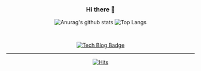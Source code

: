 <div align="center">
  
### Hi there 👋

<!--
**yh97yhyh/yh97yhyh** is a ✨ _special_ ✨ repository because its `README.md` (this file) appears on your GitHub profile.

Here are some ideas to get you started:

- 🔭 I’m currently working on ...
- 🌱 I’m currently learning ...
- 👯 I’m looking to collaborate on ...
- 🤔 I’m looking for help with ...
- 💬 Ask me about ...
- 📫 How to reach me: ...
- 😄 Pronouns: ...
- ⚡ Fun fact: ...
-->


![Anurag's github stats](https://github-readme-stats.vercel.app/api?username=yh97yhyh&show_icons=true&theme=omni)
![Top Langs](https://github-readme-stats.vercel.app/api/top-langs/?username=yh97yhyh&layout=compact&theme=omni&hide=python,css,html)
  
<br>
  
[![Tech Blog Badge](http://img.shields.io/badge/-Tech%20blog-black?style=flat-square&logo=github&link=https://zero-log.tistory.com/)](https://zero-log.tistory.com/)

---
  
[![Hits](https://hits.seeyoufarm.com/api/count/incr/badge.svg?url=https%3A%2F%2Fgithub.com%2Fzzsza)](https://hits.seeyoufarm.com) 

  
</div>
